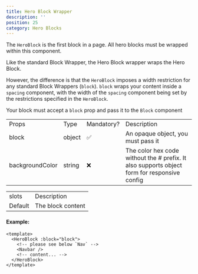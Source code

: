 ```yaml
---
title: Hero Block Wrapper
description: ''
position: 25
category: Hero Blocks
---
```


The `HeroBlock` is the first block in a page. All hero blocks must be wrapped within this component.

Like the standard Block Wrapper, the Hero Block wrapper wraps the Hero Block.

However, the difference is that the `HeroBlock` imposes a width restriction for any standard Block Wrappers (`block`). `block` wraps your content inside a `spacing` component, with the width of the `spacing` component being set by the restrictions specified in the `HeroBlock`.

<alert Type="info">Your block must accept a `block` prop and pass it to the `Block` component</alert>

<table>
  <tr>
    <td>Props</td>
    <td>Type</td>
    <td>Mandatory?</td>
    <td>Description</td>
  </tr>
  <tr>
    <td>block</td>
    <td>object</td>
    <td>✅</td>
    <td>An opaque object, you must pass it</td>
  </tr>
  <tr>
    <td>backgroundColor</td>
    <td>string</td>
    <td>❌</td>
    <td>The color hex code without the # prefix. It also supports object form for responsive config</td>
  </tr>
</table>

<table>
  <tr>
    <td>slots</td><td>Description</td>
  </tr>
  <tr>
    <td>Default</td>
    <td>The block content</td>
  </tr>
</table>

#### Example:

```vue
<template>
  <HeroBlock :block="block">
    <!-- please see below `Nav` -->
    <Navbar />
    <!-- content... -->
  </HeroBlock>
</template>
```
